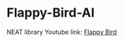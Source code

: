 # Flappy-Bird-AI
NEAT library 
Youtube link: [Flappy Bird](https://www.youtube.com/watch?v=1O3WSaAkVdg&t=19s)
